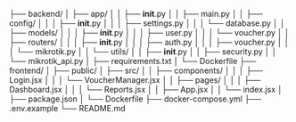 
├── backend/
│   ├── app/
│   │   ├── __init__.py
│   │   ├── main.py
│   │   ├── config/
│   │   │   ├── __init__.py
│   │   │   ├── settings.py
│   │   │   └── database.py
│   │   ├── models/
│   │   │   ├── __init__.py
│   │   │   ├── user.py
│   │   │   └── voucher.py
│   │   ├── routers/
│   │   │   ├── __init__.py
│   │   │   ├── auth.py
│   │   │   ├── voucher.py
│   │   │   └── mikrotik.py
│   │   └── utils/
│   │       ├── __init__.py
│   │       ├── security.py
│   │       └── mikrotik_api.py
│   ├── requirements.txt
│   └── Dockerfile
├── frontend/
│   ├── public/
│   ├── src/
│   │   ├── components/
│   │   │   ├── Login.jsx
│   │   │   └── VoucherManager.jsx
│   │   ├── pages/
│   │   │   ├── Dashboard.jsx
│   │   │   └── Reports.jsx
│   │   ├── App.jsx
│   │   └── index.jsx
│   ├── package.json
│   └── Dockerfile
├── docker-compose.yml
├── .env.example
└── README.md